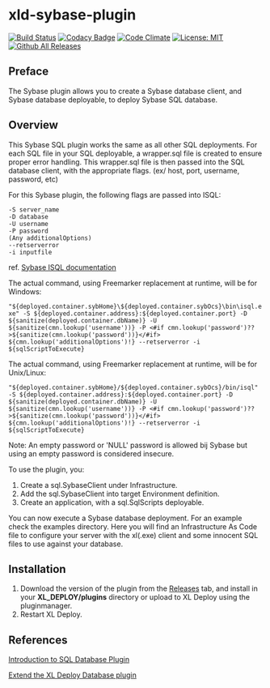 # xld-sybase-plugin

[![Build Status](https://travis-ci.org/xebialabs-community/xld-sybase-plugin.svg?branch=master)](https://travis-ci.org/xebialabs-community/xld-sybase-plugin)
[![Codacy Badge](https://api.codacy.com/project/badge/Grade/d7cb6f6e35f547daabd61ebaa5858dc1)](https://www.codacy.com/app/tjrandall/xld-sybase-plugin?utm_source=github.com&amp;utm_medium=referral&amp;utm_content=xebialabs-community/xld-sybase-plugin&amp;utm_campaign=Badge_Grade)
[![Code Climate](https://codeclimate.com/github/xebialabs-community/xld-sybase-plugin/badges/gpa.svg)](https://codeclimate.com/github/xebialabs-community/xld-sybase-plugin)
[![License: MIT][xld-sybase-plugin-license-image] ][xld-sybase-plugin-license-url]
[![Github All Releases][xld-sybase-plugin-downloads-image]]()

[xld-sybase-plugin-license-image]: https://img.shields.io/badge/License-MIT-yellow.svg
[xld-sybase-plugin-license-url]: https://opensource.org/licenses/MIT
[xld-sybase-plugin-downloads-image]: https://img.shields.io/github/downloads/xebialabs-community/xld-sybase-plugin/total.svg

## Preface
The Sybase plugin allows you to create a Sybase database client, and Sybase database deployable, to deploy Sybase SQL database.

## Overview
This Sybase SQL plugin works the same as all other SQL deployments.  For each SQL file in your SQL deployable, a wrapper.sql file is created to ensure proper error handling.  This wrapper.sql file is then passed into the SQL database client, with the appropriate flags.  (ex/ host, port, username, password, etc)

For this Sybase plugin, the following flags are passed into ISQL:

	-S server_name
	-D database
	-U username
	-P password
	(Any additionalOptions)
	--retserverror
	-i inputfile

ref. [Sybase ISQL documentation](http://infocenter.sybase.com/help/index.jsp?topic=/com.sybase.infocenter.dc34237.1500/html/mvsinst/CIHHFDGC.htm)

The actual command, using Freemarker replacement at runtime, will be for Windows:

`"${deployed.container.sybHome}\${deployed.container.sybOcs}\bin\isql.exe" -S ${deployed.container.address}:${deployed.container.port} -D ${sanitize(deployed.container.dbName)} -U ${sanitize(cmn.lookup('username'))} -P <#if cmn.lookup('password')??>${sanitize(cmn.lookup('password'))}</#if> ${cmn.lookup('additionalOptions')!} --retserverror -i ${sqlScriptToExecute}`

The actual command, using Freemarker replacement at runtime, will be for Unix/Linux:

`"${deployed.container.sybHome}/${deployed.container.sybOcs}/bin/isql" -S ${deployed.container.address}:${deployed.container.port} -D ${sanitize(deployed.container.dbName)} -U ${sanitize(cmn.lookup('username'))} -P <#if cmn.lookup('password')??>${sanitize(cmn.lookup('password'))}</#if> ${cmn.lookup('additionalOptions')!} --retserverror -i ${sqlScriptToExecute}`

Note: An empty password or 'NULL' password is allowed bij Sybase but using an empty password is considered insecure.

To use the plugin, you:

1. Create a sql.SybaseClient under Infrastructure.
2. Add the sql.SybaseClient into target Environment definition.
3. Create an application, with a sql.SqlScripts deployable.

You can now execute a Sybase database deployment.
For an example check the examples directory. Here you will find an Infrastructure As Code file to configure your server with the xl(.exe) client and some innocent SQL files to use against your database.

## Installation
1. Download the version of the plugin from the [Releases](https://github.com/xebialabs-community/xld-sybase-plugin/releases) tab, and install in your **XL_DEPLOY/plugins** directory or upload to XL Deploy using the pluginmanager.
2. Restart XL Deploy.

## References

[Introduction to SQL Database Plugin](https://docs.digital.ai/bundle/devops-deploy-version-v.22.3/page/deploy/concept/database-plugin.html)

[Extend the XL Deploy Database plugin](https://docs.digital.ai/bundle/devops-deploy-version-v.22.3/page/deploy/how-to/extend-the-xl-deploy-database-plugin.html)
